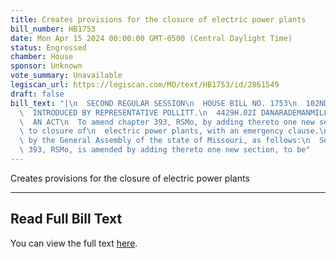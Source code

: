 ```yaml
---
title: Creates provisions for the closure of electric power plants
bill_number: HB1753
date: Mon Apr 15 2024 00:00:00 GMT-0500 (Central Daylight Time)
status: Engrossed
chamber: House
sponsor: Unknown
vote_summary: Unavailable
legiscan_url: https://legiscan.com/MO/text/HB1753/id/2861549
draft: false
bill_text: "|\n  SECOND REGULAR SESSION\n  HOUSE BILL NO. 1753\n  102ND GENERAL ASSEMBLY\n\
  \  INTRODUCED BY REPRESENTATIVE POLLITT.\n  4429H.02I DANARADEMANMILLER,ChiefClerk\n\
  \  AN ACT\n  To amend chapter 393, RSMo, by adding thereto one new section relating\
  \ to closure of\n  electric power plants, with an emergency clause.\n  Be it enacted\
  \ by the General Assembly of the state of Missouri, as follows:\n  Section A. Chapter\
  \ 393, RSMo, is amended by adding thereto one new section, to be"
---
```

Creates provisions for the closure of electric power plants

---

## Read Full Bill Text

You can view the full text [here](https://legiscan.com/MO/text/HB1753/id/2861549).
